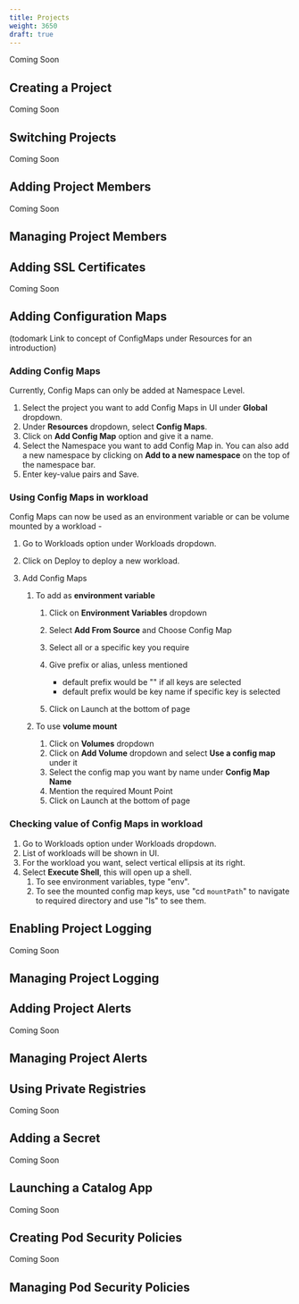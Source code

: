 ```yaml
---
title: Projects
weight: 3650
draft: true
---
```

Coming Soon

## Creating a Project

Coming Soon

## Switching Projects

Coming Soon

## Adding Project Members

Coming Soon

## Managing Project Members


## Adding SSL Certificates

Coming Soon

## Adding Configuration Maps

(todomark Link to concept of ConfigMaps under Resources for an introduction) 

<h3> Adding Config Maps </h3>

Currently, Config Maps can only be added at Namespace Level. 

1.  Select the project you want to add Config Maps in UI under **Global** dropdown.  
2. Under **Resources** dropdown, select **Config Maps**.
3. Click on **Add Config Map** option and give it a name. 
4. Select the Namespace you want to add Config Map in. You can also add a new namespace by clicking on **Add to a new namespace** on the top of the namespace bar. 
5. Enter key-value pairs and Save. 

<h3> Using Config Maps in workload </h3> 

Config Maps can now be used as an environment variable or can be volume mounted by a workload - 

1. Go to Workloads option under Workloads dropdown. 
2. Click on Deploy to deploy a new workload. 
3. Add Config Maps 

	1. To add as **environment variable**
		1. Click on **Environment Variables** dropdown 
		2. Select **Add From Source** and Choose Config Map 
		3. Select all or a specific key you require 
		4. Give prefix or alias, unless mentioned 

			- default prefix would be "" if all keys are selected 
			- default prefix would be key name if specific key is selected 
		5. Click on Launch at the bottom of page

	2. To use **volume mount** 
		1. Click on **Volumes** dropdown 
		2. Click on **Add Volume** dropdown and select **Use a config map** under it 
		3. Select the config map you want by name under **Config Map Name** 
		4. Mention the required Mount Point
		5. Click on Launch at the bottom of page

<h3> Checking value of Config Maps in workload </h3>

1. Go to Workloads option under Workloads dropdown. 
2. List of workloads will be shown in UI. 
3. For the workload you want, select vertical ellipsis at its right. 
4. Select **Execute Shell**, this will open up a shell. 
	1. To see environment variables, type "env". 
	2. To see the mounted config map keys, use "cd `mountPath`" to navigate to required directory and use "ls" to see them. 

## Enabling Project Logging

Coming Soon

## Managing Project Logging

## Adding Project Alerts

Coming Soon

## Managing Project Alerts

## Using Private Registries

Coming Soon

## Adding a Secret

Coming Soon

## Launching a Catalog App

Coming Soon

## Creating Pod Security Policies

Coming Soon

## Managing Pod Security Policies

